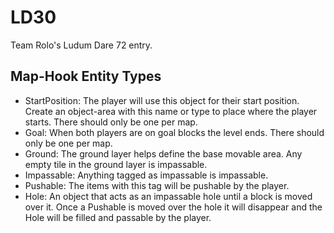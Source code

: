 LD30
====

Team Rolo's Ludum Dare 72 entry.

Map-Hook Entity Types
---------------------

* StartPosition: The player will use this object for their start position.  Create an object-area with this name or type to place where the player starts.  There should only be one per map.
* Goal: When both players are on goal blocks the level ends.  There should only be one per map.
* Ground: The ground layer helps define the base movable area.  Any empty tile in the ground layer is impassable.
* Impassable: Anything tagged as impassable is impassable.
* Pushable: The items with this tag will be pushable by the player.
* Hole: An object that acts as an impassable hole until a block is moved over it.  Once a Pushable is moved over the hole it will disappear and the Hole will be filled and passable by the player.


